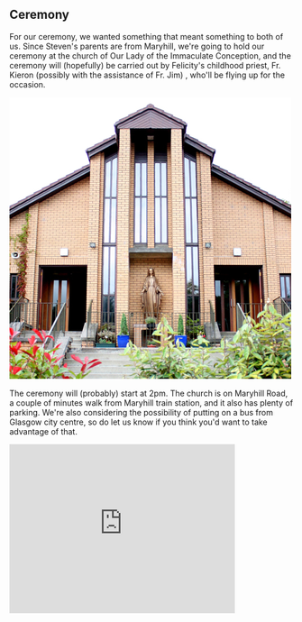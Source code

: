 ## Ceremony

For our ceremony, we wanted something that meant something to both of us.
Since Steven's parents are from Maryhill, we're going to hold our ceremony at the church of Our Lady of the Immaculate Conception, and the ceremony will (hopefully) be carried out by Felicity's childhood priest, Fr. Kieron (possibly with the assistance of Fr. Jim) , who'll be flying up for the occasion.

![](/images/church.jpg)

The ceremony will (probably) start at 2pm.
The church is on Maryhill Road, a couple of minutes walk from Maryhill train station, and it also has plenty of parking.
We're also considering the possibility of putting on a bus from Glasgow city centre, so do let us know if you think you'd want to take advantage of that.

<iframe src="https://www.google.com/maps/embed?pb=!1m18!1m12!1m3!1d2660.162640239867!2d-4.302004189144298!3d55.89872538851436!2m3!1f0!2f0!3f0!3m2!1i1024!2i768!4f13.1!3m3!1m2!1s0x488845a5ec441343%3A0x4a9053ab4af1ea3a!2sImmaculate+Conception+New+Church+Hall!5e0!3m2!1sen!2sus!4v1436901834832" width="400" height="300" frameborder="0" style="border:0" allowfullscreen></iframe>

